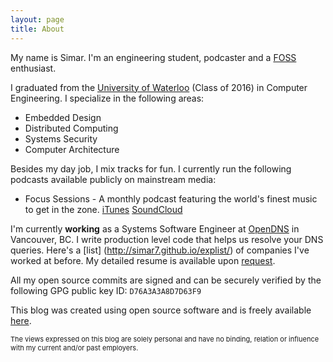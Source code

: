 ```yaml
---
layout: page
title: About
---
```


My name is Simar. I'm an engineering student, podcaster and a [FOSS](http://en.wikipedia.org/wiki/Free_and_open-source_software) enthusiast.

I graduated from the [University of Waterloo](http://uwaterloo.ca) (Class of 2016) in Computer Engineering. I specialize in the following areas:

* Embedded Design
* Distributed Computing
* Systems Security
* Computer Architecture

Besides my day job, I mix tracks for fun. I currently run the following podcasts available publicly on mainstream media:

* Focus Sessions - A monthly podcast featuring the world's finest music to get in the zone.
[iTunes](itunes.apple.com/ca/podcast/focussessions/id1111860460?mt=2) [SoundCloud](https://soundcloud.com/dj5abi/sets/focus-sessions)

I'm currently **working** as a Systems Software Engineer at [OpenDNS](https://www.opendns.com/) in Vancouver, BC. I write production level code that helps us resolve your DNS queries. Here's a [list] (http://simar7.github.io/explist/) of companies I've worked at before. My detailed resume is available upon [request](mailto:simar@linux.com?subject=Resume-Request).

All my open source commits are signed and can be securely verified by the following GPG public key ID: <code>D76A3A3A8D7D63F9</code>

This blog was created using open source software and is freely available [here](https://github.com/simar7/simar7.github.io).

<div class="message" style="font-size:11px">
  The views expressed on this blog are solely personal and have no binding, relation or influence with my current and/or past employers.
</div>
